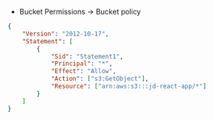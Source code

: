 -   Bucket Permissions -> Bucket policy

```json
{
    "Version": "2012-10-17",
    "Statement": [
        {
            "Sid": "Statement1",
            "Principal": "*",
            "Effect": "Allow",
            "Action": ["s3:GetObject"],
            "Resource": ["arn:aws:s3:::jd-react-app/*"]
        }
    ]
}
```
